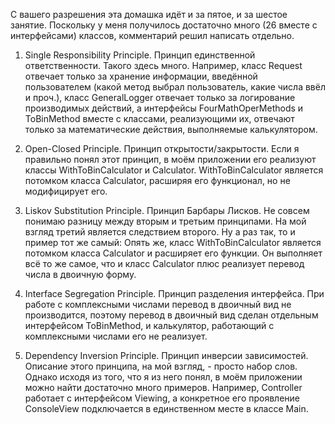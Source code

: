 С вашего разрешения эта домашка идёт и за пятое, и за шестое занятие.
Поскольку у меня получилось достаточно много (26 вместе с интерфейсами) классов, комментарий решил написать отдельно.

1. Single Responsibility Principle. Принцип единственной ответственности.
   Такого здесь много. Например, класс Request отвечает только за хранение информации, введённой пользователем (какой метод выбрал пользователь, какие числа ввёл и проч.), класс GeneralLogger отвечает только за логирование производимых действий, а интерфейсы FourMathOperMethods и ToBinMethod вместе с классами, реализующими их, отвечают только за математические действия, выполняемые калькулятором.

2. Open-Closed Principle. Принцип открытости/закрытости.
   Если я правильно понял этот принцип, в моём приложении его реализуют классы WithToBinCalculator и Calculator.
   WithToBinCalculator является потомком класса Calculator, расширяя его функционал, но не модифицирует его.

3. Liskov Substitution Principle. Принцип Барбары Лисков.
   Не совсем понимаю разницу между вторым и третьим принципами. На мой взгляд третий является следствием второго. Ну а раз так, то и пример тот же самый:
   Опять же, класс WithToBinCalculator является потомком класса Calculator и расширяет его функции. Он выполняет всё то же самое, что и класс Calculator плюс реализует перевод числа в двоичную форму.

4. Interface Segregation Principle. Принцип разделения интерфейса.
   При работе с комплексными числами перевод в двоичный вид не производится, поэтому перевод в двоичный вид сделан отдельным интерфейсом ToBinMethod, и калькулятор, работающий с комплексными числами его не реализует.

5. Dependency Inversion Principle. Принцип инверсии зависимостей.
   Описание этого принципа, на мой взгляд, - просто набор слов. Однако исходя из того, что я из него понял, в моём приложении можно найти достаточно много примеров. Например, Controller работает с интерфейсом Viewing, а конкретное его проявление ConsoleView подключается в единственном месте в классе Main.